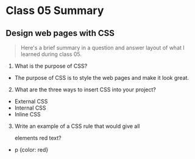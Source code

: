 # Class 05 Summary
## Design web pages with CSS
> Here's a brief summary in a question and answer layout of what I learned during class 05.

1. What is the purpose of CSS?
* The purpose of CSS is to style the web pages and make it look great.

2. What are the three ways to insert CSS into your project?
* External CSS
* Internal CSS
* Inline CSS

3. Write an example of a CSS rule that would give all <p> elements red text?
* p {color: red}
